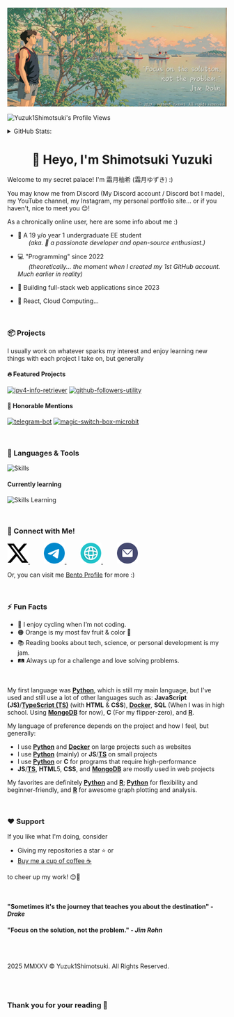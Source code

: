 <!-- PROJECT SHIELDS -->
<!--
*** Markdown "reference style" is used for all links for readability.
*** Reference links are enclosed in brackets [ ] instead of parentheses ( ).
*** See the bottom of this document for the declaration of the reference variables
*** for contributors-url, forks-url, etc. This is an optional, concise syntax you may use.
*** https://www.markdownguide.org/basic-syntax/#reference-style-links
-->


[![Banner](img/banner.jpg)](https://lolicon.wtf)

![Yuzuk1Shimotsuki's Profile Views](https://komarev.com/ghpvc/?username=Yuzuk1Shimotsuki&color=orange)


<details>
  <summary>GitHub Stats:</summary>
  <br>
  <div>&nbsp;&nbsp;&nbsp;&nbsp;Just to prove how lazy I am :)</div>
  <br>
  <a href="https://github.com/Yuzuk1Shimotsuki">
    <table>
      <tr>
        <td>
          <img align="center" src="https://github-readme-stats-yuzukishimotsuki.vercel.app/api?username=Yuzuk1Shimotsuki&count_private=true&count_private=true&cache_seconds=15&show_icons=true&show=reviews,discussions_started,discussions_answered,prs_merged,prs_merged_percentage&hide_border=true&icon_color=ffca28&title_color=ffa000" />
        </td>
        <td>
          <img align="center" src="https://github-readme-stats-yuzukishimotsuki.vercel.app/api/top-langs?username=Yuzuk1Shimotsuki&cache_seconds=5&langs_count=8&layout=donut&hide_border=true&title_color=ffa000" />
        </td>
      </tr>
    </table>
  </a>

</details>

<div id="toc">
  <ul align="center" style="list-style: none">
    <summary>
      <h1>
        👋 Heyo, I'm Shimotsuki Yuzuki
      </h1>
    </summary>
  </ul>
</div>

Welcome to my secret palace! I'm 霜月柚希 (霜月ゆずき) :)

You may know me from Discord (My Discord account / Discord bot I made), my YouTube channel, my Instagram, my personal portfolio site... or if you haven't, nice to meet you 😊!

As a chronically online user, here are some info about me :)

- 🏫 A 19 y/o year 1 undergraduate EE student<br>
&emsp;&ensp; _(aka. 🌟 a passionate developer and open-source enthusiast.)_

- 💻 "Programming" since 2022<br>
&emsp;&ensp; _(theoretically... the moment when I created my 1st GitHub account. Much earlier in reality)_

- 🎯 Building full-stack web applications since 2023
- 🌱 React, Cloud Computing...

<br>

### 📦 Projects

I usually work on whatever sparks my interest and enjoy learning new things with each project I take on, but generally

#### 🔥 Featured Projects

[![ipv4-info-retriever](https://github-readme-stats-yuzukishimotsuki.vercel.app/api/pin?username=Yuzuk1Shimotsuki&repo=ipv4-info-retriever)](https://github.com/Yuzuk1Shimotsuki/ipv4-info-retriever)
[![github-followers-utility](https://github-readme-stats-yuzukishimotsuki.vercel.app/api/pin?username=Yuzuk1Shimotsuki&repo=github-followers-utility)](https://github.com/Yuzuk1Shimotsuki/github-followers-utility)

#### 🧠 Honorable Mentions
[![telegram-bot](https://github-readme-stats-yuzukishimotsuki.vercel.app/api/pin?username=Yuzuk1Shimotsuki&repo=telegram-bot)](https://github.com/Yuzuk1Shimotsuki/telegram-bot)
[![magic-switch-box-microbit](https://github-readme-stats-yuzukishimotsuki.vercel.app/api/pin?username=Yuzuk1Shimotsuki&repo=magic-switch-box-microbit)](https://github.com/Yuzuk1Shimotsuki/magic-switch-box-microbit)

<br>

### 🔧 Languages & Tools
![Skills](https://skillicons.dev/icons?i=arch,activitypub,au,aws,azure,bash,cloudflare,cs,css,docker,dotnet,debian,figma,fediverse,git,github,githubactions,html,js,linux,md,mongodb,nextjs,nginx,nix,nodejs,pnpm,postgres,postman,pr,prisma,ps,py,pycharm,raspberrypi,rocket,sqlite,stackoverflow,sentry,tauri,ts,visualstudio,vscode,windows,wordpress)

#### Currently learning
![Skills Learning](https://skillicons.dev/icons?i=androidstudio,bootstrap,bun,electron,express,java,jenkins,jquery,mysql,redis,spring,tailwind,webpack,vue,workers)

<br>

### 🤝 Connect with Me!

<p align="left">
  <a href="https://x.com/goldenlight6628" target="_blank" rel="noreferrer"> <img src="https://raw.githubusercontent.com/CLorant/readme-social-icons/main/large/colored/twitter-x.svg" alt="X" width="48" height="48"/> </a>
  &emsp;&emsp;
  <a href="https://t.me/CodeCrafter404" target="_blank" rel="noreferrer"> <img src="https://raw.githubusercontent.com/CLorant/readme-social-icons/main/large/filled/telegram.svg" alt="Telegram" width="48" height="48"/> </a>
  &emsp;&emsp;
  <a href="https://lolicon.wtf" target="_blank" rel="noreferrer"> <img src="https://raw.githubusercontent.com/Yuzuk1Shimotsuki/Yuzuk1Shimotsuki/main/img/website.svg" alt="Website" width="48" height="48"/> </a>
  &emsp;&emsp;
  <a href="mailto:yuzukishimotsuki-dev@lolicon.wtf" target="_blank" rel="noreferrer"> <img src="https://raw.githubusercontent.com/Yuzuk1Shimotsuki/Yuzuk1Shimotsuki/main/img/email.svg" alt="Email" width="48" height="48"/> </a>
</p>

Or, you can visit me [Bento Profile][Bento] for more :)

<br>

### ⚡ Fun Facts

- 🚴 I enjoy cycling when I’m not coding.
- 🟠 Orange is my most fav fruit & color 🍊
- 📚 Reading books about tech, science, or personal development is my jam.
- 🛤️ Always up for a challenge and love solving problems.

<br>

My first language was **[Python][Python]**, which is still my main language, but I've used and still use a lot of other languages such as: **JavaScript (JS)**/**[TypeScript (TS)][TypeScript]** (with **HTML** & **CSS**), **[Docker][Docker]**, **SQL** (When I was in high school. Using **[MongoDB][MongoDB]** for now), **C** (For my flipper-zero), and **[R](https://www.r-project.org/)**.

My language of preference depends on the project and how I feel, but generally:
- I use **[Python][Python]** and **[Docker][Docker]** on large projects such as websites
- I use **[Python][Python]** (mainly) or **JS**/**[TS][TypeScript]** on small projects
- I use **[Python][Python]** or **C** for programs that require high-performance
- **JS**/**[TS][TypeScript]**, **HTML**5, **CSS**, and **[MongoDB][MongoDB]** are mostly used in web projects

My favorites are definitely **[Python][Python]** and **[R][R]**; **[Python][Python]** for flexibility and beginner-friendly, and **[R][R]** for awesome graph plotting and analysis.

<br>

### ❤️ Support

If you like what I'm doing, consider
- Giving my repositories a star ⭐ or
- [Buy me a cup of coffee ☕][Buy_me_a_cup_of_coffee]

to cheer up my work! 😊🥺

<br>

#### "Sometimes it's the journey that teaches you about the destination" - *Drake*

#### "Focus on the solution, not the problem." - *Jim Rohn*

<br>
<br>

2025 MMXXV © Yuzuk1Shimotsuki. All Rights Reserved.

<br>
<br>

### Thank you for your reading 🥰









<!--Links in use in this markdown for references-->

[Bento]: https://bento.me/yuzuk1shimotsuki

[Buy_me_a_cup_of_coffee]: https://buymeacoffee.com/yuzuk1shimotsuki

[discord.py_GitHub]: https://github.com/Rapptz/discord.py

[Python]: https://www.python.org/downloads/

[Docker]: https://www.docker.com/

[R]: https://www.r-project.org/

[TypeScript]: https://www.typescriptlang.org/

[MongoDB]: https://www.mongodb.com/


<!--
**Yuzuk1Shimotsuki/Yuzuk1Shimotsuki** is a ✨ _special_ ✨ repository because its `README.md` (this file) appears on your GitHub profile.

Here are some ideas to get you started:

Hi 👋, I'm @Yuzuk1Shimotsuki
- 🔭 I’m currently working on ...
- 🌱 I’m currently learning ...
- 👯 I’m looking to collaborate on ...
- 🤔 I’m looking for help with ...
- 💬 Ask me about ...
- 📫 How to reach me: ...
- 😄 Pronouns: ...
- ⚡ Fun fact: ...
-->




